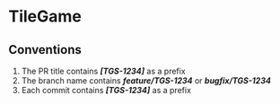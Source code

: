 # TileGame

## Conventions
1) The PR title contains _**[TGS-1234]**_ as a prefix
2) The branch name contains **_feature/TGS-1234_** or **_bugfix/TGS-1234_**
3) Each commit contains _**[TGS-1234]**_ as a prefix


 

